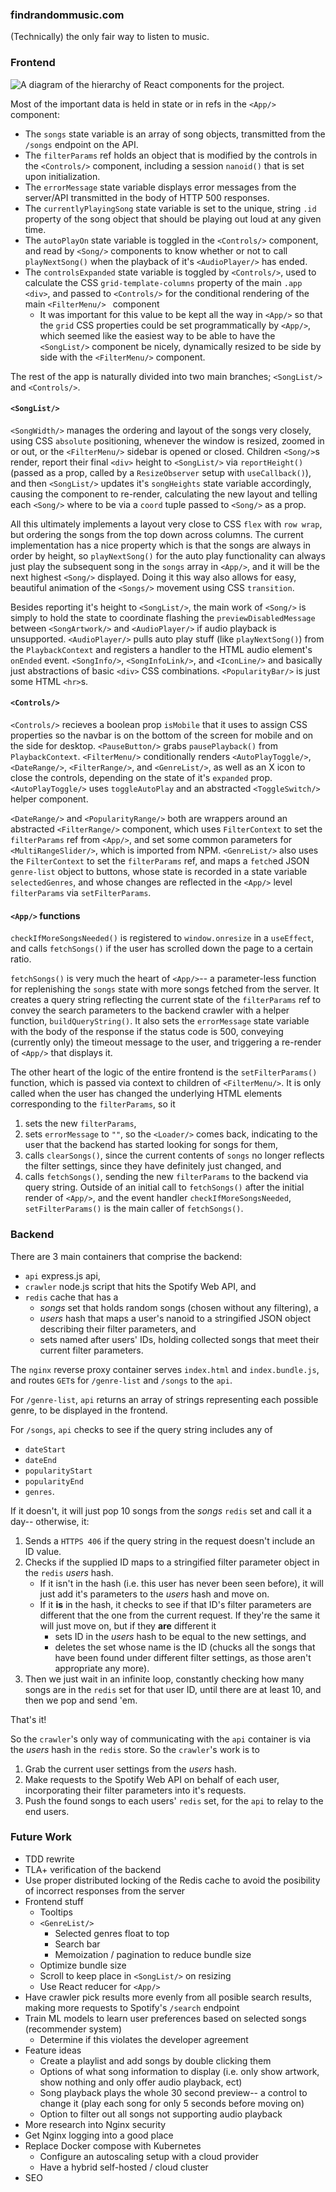 ### findrandommusic.com
(Technically) the only fair way to listen to music.

### Frontend
![A diagram of the hierarchy of React components for the project.](/doc/components_diagram.png)

Most of the important data is held in state or in refs in the `<App/>` component:
- The `songs` state variable is an array of song objects, transmitted from the `/songs` endpoint on the API.
- The `filterParams` ref holds an object that is modified by the controls in the `<Controls/>` component, including a session `nanoid()` that is set upon initialization.
-  The `errorMessage` state variable displays error messages from the server/API transmitted in the body of HTTP 500 responses.
-  The `currentlyPlayingSong` state variable is set to the unique, string `.id` property of the song object that should be playing out loud at any given time.
-  The `autoPlayOn` state variable is toggled in the `<Controls/>` component, and read by `<Song/>` components to know whether or not to call `playNextSong()` when the playback of it's `<AudioPlayer/>` has ended.
-  The `controlsExpanded` state variable is toggled by `<Controls/>`, used to calculate the CSS `grid-template-columns` property of the main `.app` `<div>`, and passed to `<Controls/>` for the conditional rendering of the main `<FilterMenu/> ` component
   - It was important for this value to be kept all the way in `<App/>` so that the `grid` CSS properties could be set programmatically by `<App/>`, which seemed like the easiest way to be able to have the `<SongList/>` component be nicely, dynamically resized to be side by side with the `<FilterMenu/>` component.

The rest of the app is naturally divided into two main branches; `<SongList/>` and `<Controls/>`.

#### `<SongList/>`

`<SongWidth/>` manages the ordering and layout of the songs very closely, using CSS `absolute` positioning, whenever the window is resized, zoomed in or out, or the `<FilterMenu/>` sidebar is opened or closed. Children `<Song/>`s render, report their final `<div>` height to `<SongList/>` via `reportHeight()` (passed as a prop, called by a `ResizeObserver` setup with `useCallback()`), and then `<SongList/>` updates it's `songHeights` state variable accordingly, causing the component to re-render, calculating the new layout and telling each `<Song/>` where to be via a `coord` tuple passed to `<Song/>` as a prop. 

All this ultimately implements a layout very close to CSS `flex` with `row wrap`, but ordering the songs from the top down across columns. The current implementation has a nice property which is that the songs are always in order by height, so `playNextSong()` for the auto play functionality can always just play the subsequent song in the `songs` array in `<App/>`, and it will be the next highest `<Song/>` displayed. Doing it this way also allows for easy, beautiful animation of the `<Songs/>` movement using CSS `transition`.

Besides reporting it's height to `<SongList/>`, the main work of `<Song/>` is simply to hold the state to coordinate flashing the `previewDisabledMessage` between `<SongArtwork/>` and `<AudioPlayer/>` if audio playback is unsupported. `<AudioPlayer/>` pulls auto play stuff (like `playNextSong()`) from the `PlaybackContext` and registers a handler to the HTML audio element's `onEnded` event. `<SongInfo/>`, `<SongInfoLink/>`, and `<IconLine/>` and basically just abstractions of basic `<div>` CSS combinations. `<PopularityBar/>` is just some HTML `<hr>`s.

#### `<Controls/>`

`<Controls/>` recieves a boolean prop `isMobile` that it uses to assign CSS properties so the navbar is on the bottom of the screen for mobile and on the side for desktop. `<PauseButton/>` grabs `pausePlayback()` from `PlaybackContext`. `<FilterMenu/>` conditionally renders `<AutoPlayToggle/>`, `<DateRange/>`, `<FilterRange/>`, and `<GenreList/>`, as well as an X icon to close the controls, depending on the state of it's `expanded` prop. `<AutoPlayToggle/>` uses `toggleAutoPlay` and an abstracted `<ToggleSwitch/>` helper component. 

`<DateRange/>` and `<PopularityRange/>` both are wrappers around an abstracted `<FilterRange/>` component, which uses `FilterContext` to set the `filterParams` ref from `<App/>`, and set some common parameters for `<MultiRangeSlider/>`, which is imported from NPM. `<GenreList/>` also uses the `FilterContext` to set the `filterParams` ref, and maps a `fetch`ed JSON `genre-list` object to buttons, whose state is recorded in a state variable `selectedGenres`, and whose changes are reflected in the `<App/>` level `filterParams` via `setFilterParams`.

#### `<App/>` functions

`checkIfMoreSongsNeeded()` is registered to `window.onresize` in a `useEffect`, and calls `fetchSongs()` if the user has scrolled down the page to a certain ratio.

`fetchSongs()` is very much the heart of `<App/>`-- a parameter-less function for replenishing the `songs` state with more songs fetched from the server. It creates a query string reflecting the current state of the `filterParams` ref to convey the search parameters to the backend crawler with a helper function, `buildQueryString()`. It also sets the `errorMessage` state variable with the body of the response if the status code is 500, conveying (currently only) the timeout message to the user, and triggering a re-render of `<App/>` that displays it.

The other heart of the logic of the entire frontend is the `setFilterParams()` function, which is passed via context to children of `<FilterMenu/>`. It is only called when the user has changed the underlying HTML elements corresponding to the `filterParams`, so it
1. sets the new `filterParams`,
2. sets `errorMessage` to `""`, so the `<Loader/>` comes back, indicating to the user that the backend has started looking for songs for them,
3. calls `clearSongs()`, since the current contents of `songs` no longer reflects the filter settings, since they have definitely just changed, and
4. calls `fetchSongs()`, sending the new `filterParams` to the backend via query string.
Outside of an initial call to `fetchSongs()` after the initial render of `<App/>`, and the event handler `checkIfMoreSongsNeeded`, `setFilterParams()` is the main caller of `fetchSongs()`.

### Backend
There are 3 main containers that comprise the backend:
- `api` express.js api,
- `crawler` node.js script that hits the Spotify Web API, and
- `redis` cache that has a
  - *songs* set that holds random songs (chosen without any filtering), a
  - *users* hash that maps a user's nanoid to a stringified JSON object describing their filter parameters, and
  - sets named after users' IDs, holding collected songs that meet their current filter parameters.

The `nginx` reverse proxy container serves `index.html` and `index.bundle.js`, and routes `GET`s for `/genre-list` and `/songs` to the `api`.

For `/genre-list`, `api` returns an array of strings representing each possible genre, to be displayed in the frontend.

For `/songs`, `api` checks to see if the query string includes any of
- `dateStart`
- `dateEnd`
- `popularityStart`
- `popularityEnd`
- `genres`.

If it doesn't, it will just pop 10 songs from the *songs* `redis` set and call it a day-- otherwise, it:
1. Sends a `HTTPS 406` if the query string in the request doesn't include an ID value.
2. Checks if the supplied ID maps to a stringified filter parameter object in the `redis` *users* hash.
   + If it isn't in the hash (i.e. this user has never been seen before), it will just add it's parameters to the *users* hash and move on.
   + If it **is** in the hash, it checks to see if that ID's filter parameters are different that the one from the current request. If they're the same it will just move on, but if they **are** different it
     - sets ID in the *users* hash to be equal to the new settings, and
     - deletes the set whose name is the ID (chucks all the songs that have been found under different filter settings, as those aren't appropriate any more).
3. Then we just wait in an infinite loop, constantly checking how many songs are in the `redis` set for that user ID, until there are at least 10, and then we pop and send 'em.

That's it!

So the `crawler`'s only way of communicating with the `api` container is via the *users* hash in the `redis` store. So the `crawler`'s work is to
1. Grab the current user settings from the *users* hash.
2. Make requests to the Spotify Web API on behalf of each user, incorporating their filter parameters into it's requests.
3. Push the found songs to each users' `redis` set, for the `api` to relay to the end users.

### Future Work
- TDD rewrite
- TLA+ verification of the backend
- Use proper distributed locking of the Redis cache to avoid the posibility of incorrect responses from the server
- Frontend stuff
  - Tooltips
  - `<GenreList/>`
    - Selected genres float to top  
    - Search bar
    - Memoization / pagination to reduce bundle size
  - Optimize bundle size
  - Scroll to keep place in `<SongList/>` on resizing
  - Use React reducer for `<App/>`
- Have crawler pick results more evenly from all posible search results, making more requests to Spotify's `/search` endpoint
- Train ML models to learn user preferences based on selected songs (recommender system)
  - Determine if this violates the developer agreement 
- Feature ideas
  - Create a playlist and add songs by double clicking them
  - Options of what song information to display (i.e. only show artwork, show nothing and only offer audio playback, ect)
  - Song playback plays the whole 30 second preview-- a control to change it (play each song for only 5 seconds before moving on)
  - Option to filter out all songs not supporting audio playback
- More research into Nginx security
- Get Nginx logging into a good place
- Replace Docker compose with Kubernetes
  - Configure an autoscaling setup with a cloud provider
  - Have a hybrid self-hosted / cloud cluster
- SEO

